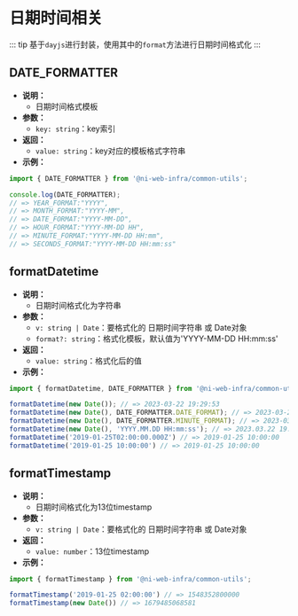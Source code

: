 # 日期时间相关

::: tip
基于`dayjs`进行封装，使用其中的`format`方法进行日期时间格式化
:::

## DATE_FORMATTER
- **说明：**
  - 日期时间格式模板
- **参数：**
  - `key: string`：key索引
- **返回：**
  - `value: string`：key对应的模板格式字符串
- **示例：**
```js
import { DATE_FORMATTER } from '@ni-web-infra/common-utils';

console.log(DATE_FORMATTER); 
// => YEAR_FORMAT:"YYYY",
// => MONTH_FORMAT:"YYYY-MM",
// => DATE_FORMAT:"YYYY-MM-DD",
// => HOUR_FORMAT:"YYYY-MM-DD HH",
// => MINUTE_FORMAT:"YYYY-MM-DD HH:mm",
// => SECONDS_FORMAT:"YYYY-MM-DD HH:mm:ss"
```

## formatDatetime
- **说明：**
  - 日期时间格式化为字符串
- **参数：**
  - `v: string | Date`：要格式化的 日期时间字符串 或 Date对象
  - `format?: string`：格式化模板，默认值为'YYYY-MM-DD HH:mm:ss'
- **返回：**
  - `value: string`：格式化后的值
- **示例：**
```js
import { formatDatetime, DATE_FORMATTER } from '@ni-web-infra/common-utils';

formatDatetime(new Date()); // => 2023-03-22 19:29:53
formatDatetime(new Date(), DATE_FORMATTER.DATE_FORMAT); // => 2023-03-22
formatDatetime(new Date(), DATE_FORMATTER.MINUTE_FORMAT); // => 2023-03-22 19:29
formatDatetime(new Date(), 'YYYY.MM.DD HH:mm:ss'); // => 2023.03.22 19:29:53
formatDatetime('2019-01-25T02:00:00.000Z') // => 2019-01-25 10:00:00
formatDatetime('2019-01-25 10:00:00') // => 2019-01-25 10:00:00
```

## formatTimestamp
- **说明：**
  - 日期时间格式化为13位timestamp
- **参数：**
  - `v: string | Date`：要格式化的 日期时间字符串 或 Date对象
- **返回：**
  - `value: number`：13位timestamp
- **示例：**
```js
import { formatTimestamp } from '@ni-web-infra/common-utils';

formatTimestamp('2019-01-25 02:00:00') // => 1548352800000
formatTimestamp(new Date()) // => 1679485068581
```
